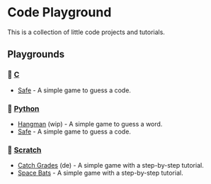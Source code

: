# Code Playground

This is a collection of little code projects and tutorials.

## Playgrounds

### 📙 [C](./c/)

- [Safe](./c/safe/) - A simple game to guess a code.

### 📙 [Python](./python/)

- [Hangman](./python/hangman/) (wip) - A simple game to guess a word.
- [Safe](./python/safe/) - A simple game to guess a code.

### 📙 [Scratch](./scratch/)

- [Catch Grades](./scratch/catch-grades/) (de) - A simple game with a
  step-by-step tutorial.
- [Space Bats](./scratch/space-bats/) - A simple game with a step-by-step
  tutorial.
